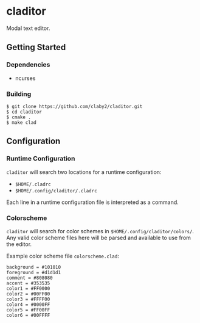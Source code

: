 # claditor

Modal text editor.

## Getting Started

### Dependencies

- ncurses

### Building

```shell
$ git clone https://github.com/claby2/claditor.git
$ cd claditor
$ cmake .
$ make clad
```

## Configuration

### Runtime Configuration

`claditor` will search two locations for a runtime configuration:

- `$HOME/.cladrc`
- `$HOME/.config/claditor/.cladrc`

Each line in a runtime configuration file is interpreted as a command.

### Colorscheme

`claditor` will search for color schemes in `$HOME/.config/claditor/colors/`.
Any valid color scheme files here will be parsed and available to use from the editor.

Example color scheme file `colorscheme.clad`:

```
background = #101010
foreground = #d1d1d1
comment = #808080
accent = #353535
color1 = #FF0000
color2 = #00FF00
color3 = #FFFF00
color4 = #0000FF
color5 = #FF00FF
color6 = #00FFFF
```
